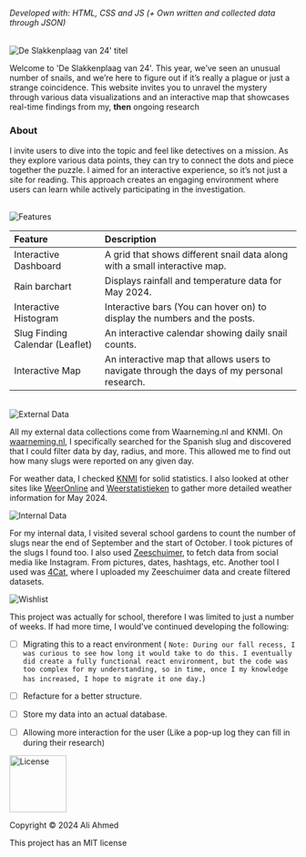 <h6>Developed with: HTML, CSS and JS (+ Own written and collected data through JSON)</h6>
<img src="https://github.com/user-attachments/assets/dda18f5b-cd83-44c9-82e1-fc71aff6c2b8" alt="De Slakkenplaag van 24' titel"> 

<p> Welcome to 'De Slakkenplaag van 24'. This year, we’ve seen an unusual number of snails, and we’re here to figure out if it’s really a plague or just a strange coincidence. This website invites you to unravel the mystery through various data visualizations and an interactive map that showcases real-time findings from my, <b>then</b> ongoing research
</p>

<h3>About</h3>
<p>I invite users to dive into the topic and feel like detectives on a mission. As they explore various data points, they can try to connect the dots and piece together the puzzle. I aimed for an interactive experience, so it’s not just a site for reading. This approach creates an engaging environment where users can learn while actively participating in the investigation.</p>

<br>
<img src="https://github.com/user-attachments/assets/911d4696-c64b-40b4-9a01-5113e6850fe8" alt="Features"> 

| Feature | Description |
| :-- | :--- |
| Interactive Dashboard |A grid that shows different snail data along with a small interactive map. |
| Rain barchart | Displays rainfall and temperature data for May 2024. |
| Interactive Histogram | Interactive bars (You can hover on) to display the numbers and the posts. |
| Slug Finding Calendar (Leaflet) | An interactive calendar showing daily snail counts. |
| Interactive Map | An interactive map that allows users to navigate through the days of my personal research. |
<br>
<img src="https://github.com/user-attachments/assets/bf747cc3-d724-47d4-a974-8f5192c440bf" alt="External Data">
<p>All my external data collections come from Waarneming.nl and KNMI. On <a href="https://waarneming.nl/">waarneming.nl</a>, I specifically searched for the Spanish slug and discovered that I could filter data by day, radius, and more. This allowed me to find out how many slugs were reported on any given day.</p>


For weather data, I checked <a href="https://www.knmi.nl/nederland-nu/klimatologie/maand-en-seizoensoverzichten/2024/mei">KNMI</a> for solid statistics. I also looked at other sites like <a href="https://www.weeronline.nl/nieuws/weeroverzichten-2024-mei">WeerOnline</a> and <a href="https://weerstatistieken.nl/de-bilt/2024/mei">Weerstatistieken</a> to gather more detailed weather information for May 2024.

<img src="https://github.com/user-attachments/assets/787b22aa-2ba9-440e-99d1-b9bbd5ce6660" alt="Internal Data">
<p>For my internal data, I visited several school gardens to count the number of slugs near the end of September and the start of October. I took pictures of the slugs I found too. I also used <a href="https://github.com/digitalmethodsinitiative/zeeschuimer">Zeeschuimer</a>, to fetch data from social media like Instagram. From pictures, dates, hashtags, etc. Another tool I used was  <a href="https://4cat.nl/">4Cat</a>, where I uploaded my Zeeschuimer data and create filtered datasets.</p>

<img src="https://github.com/user-attachments/assets/dfdc5da9-9351-45cf-9015-2b858b65c2bf" alt="Wishlist">

<p>This project was actually for school, therefore I was limited to just a number of weeks. If had more time, I would've continued developing the following:</p>

- [ ] Migrating this to a react environment ( `Note: During our fall recess, I was curious to see how long it would take to do this. I eventually did create a fully functional react environment, but the code was too complex for my understanding, so in time, once I my knowledge has increased, I hope to migrate it one day.`)

- [ ] Refacture for a better structure.
- [ ] Store my data into an actual database.
- [ ] Allowing more interaction for the user (Like a pop-up log they can fill in during their research)


<img width="100" src="https://github.com/user-attachments/assets/84cc46ca-6cdb-46dc-a8fd-de34a07035ce" alt="License">
<p>Copyright © 2024 Ali Ahmed</p>
<p>This project has an MIT license</p>



